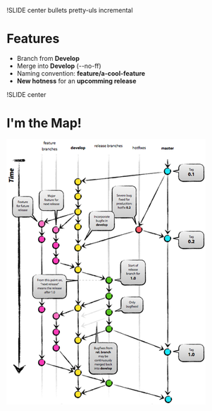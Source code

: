 !SLIDE center bullets pretty-uls incremental
# Features #

- Branch from **Develop**
- Merge into **Develop** (--no-ff)
- Naming convention: **feature/a-cool-feature**
- **New hotness** for an **upcomming release**


!SLIDE center
# I'm the Map! #
![I'm the Map!](git_branching_model.png)
